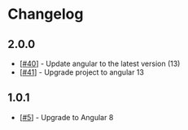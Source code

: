 # Changelog

## 2.0.0

- [[#40](https://github.com/VadimDez/ngx-online-status/issues/40)] - Update angular to the latest version (13)
- [[#41](https://github.com/VadimDez/ngx-online-status/pull/41)] - Upgrade project to angular 13

## 1.0.1

- [[#5](https://github.com/VadimDez/ngx-online-status/issues/5)] - Upgrade to Angular 8
